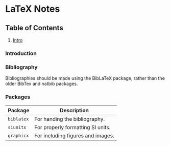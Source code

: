# LaTeX Notes

## Table of Contents

1. [Intro](#project)

### Introduction <a name="intro"></a>

### Bibliography <a name="biblio"></a>

Bibliographies should be made using the BibLaTeX package, rather than the older BibTex and natbib packages.

### Packages <a name="packages"></a>

| Package | Description |
| ------- | ----------- |
| `biblatex` | For handing the bibliography. |
| `siunitx` | For properly formatting SI units. |
| `graphicx` | For including figures and images. |
